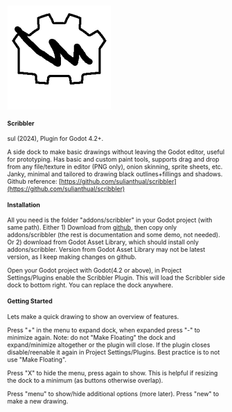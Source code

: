 ![alt text](game_icon.png)

<h4>Scribbler</h4>

sul (2024), Plugin for Godot 4.2+.

A side dock to make basic drawings without leaving the Godot editor, useful for prototyping. Has basic and custom paint tools, supports drag and drop from any file/texture in editor (PNG only), onion skinning, sprite sheets, etc. Janky, minimal and tailored to drawing black outlines+fillings and shadows. Github reference: [https://github.com/sulianthual/scribbler](https://github.com/sulianthual/scribbler)

<h4>Installation</h4>

All you need is the folder "addons/scribbler" in your Godot project (with same path). Either 1) Download from [github](https://github.com/sulianthual/scribbler), then copy only addons/scribbler (the rest is documentation and some demo, not needed). Or 2) download from Godot Asset Library, which should install only addons/scribbler. Version from Godot Asset Library may not be latest version, as I keep making changes on github.

Open your Godot project with Godot(4.2 or above), in Project Settings/Plugins enable the Scribbler Plugin. This will load the Scribbler side dock to bottom right. You can replace the dock anywhere. 

<h4>Getting Started</h4>

Lets make a quick drawing to show an overview of features.

Press "+" in the menu to expand dock, when expanded press "-" to minimize again. Note: do not "Make Floating" the dock and expand/minimize altogether or the plugin will close. If the plugin closes disable/reenable it again in Project Settings/Plugins. Best practice is to not use "Make Floating".

Press "X" to hide the menu, press again to show. This is helpful if resizing the dock to a minimum (as buttons otherwise overlap).

Press "menu" to show/hide additional options (more later). Press "new" to make a new drawing.
